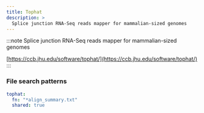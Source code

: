 ```yaml
---
title: Tophat
description: >
  Splice junction RNA-Seq reads mapper for mammalian-sized genomes
---
```


<!--
~~~~~ DO NOT EDIT ~~~~~
This file is autogenerated from the MultiQC module python docstring.
Do not edit the markdown, it will be overwritten.

File path for the source of this content: multiqc/modules/tophat/tophat.py
~~~~~~~~~~~~~~~~~~~~~~~
-->

:::note
Splice junction RNA-Seq reads mapper for mammalian-sized genomes

[https://ccb.jhu.edu/software/tophat/](https://ccb.jhu.edu/software/tophat/)
:::

### File search patterns

```yaml
tophat:
  fn: "*align_summary.txt"
  shared: true
```
